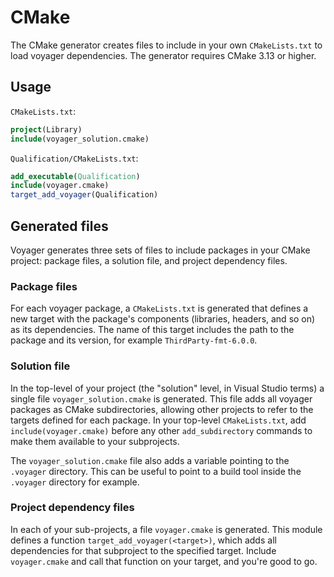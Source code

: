# CMake

The CMake generator creates files to include in your own `CMakeLists.txt` to
load voyager dependencies. The generator requires CMake 3.13 or higher.

## Usage
`CMakeLists.txt`:
```cmake
project(Library)
include(voyager_solution.cmake)
```

`Qualification/CMakeLists.txt`:
```cmake
add_executable(Qualification)
include(voyager.cmake)
target_add_voyager(Qualification)
```

## Generated files

Voyager generates three sets of files to include packages in your CMake
project: package files, a solution file, and project dependency files.

### Package files
For each voyager package, a `CMakeLists.txt` is generated that defines a new
target with the package's components (libraries, headers, and so on) as its
dependencies. The name of this target includes the path to the package and its
version, for example `ThirdParty-fmt-6.0.0`.

### Solution file
In the top-level of your project (the "solution" level, in Visual Studio terms)
a single file `voyager_solution.cmake` is generated. This file adds all voyager
packages as CMake subdirectories, allowing other projects to refer to the
targets defined for each package. In your top-level `CMakeLists.txt`, add
`include(voyager.cmake)` before any other `add_subdirectory` commands to make
them available to your subprojects.

The `voyager_solution.cmake` file also adds a variable pointing to the `.voyager` directory. This can be useful to point to a build tool inside the `.voyager` directory for example.

### Project dependency files
In each of your sub-projects, a file `voyager.cmake` is generated. This module
defines a function `target_add_voyager(<target>)`, which adds all dependencies
for that subproject to the specified target. Include `voyager.cmake` and call
that function on your target, and you're good to go.
